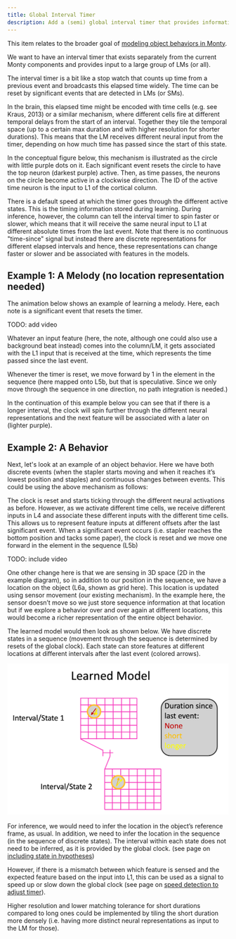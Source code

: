 ```yaml
---
title: Global Interval Timer
description: Add a (semi) global interval timer that provides information about time elapsed since the last event to LMs.
---
```


This item relates to the broader goal of [modeling object behaviors in Monty](../../theory/recent-progress/object-behaviors.md#implementation-in-monty).

We want to have an interval timer that exists separately from the current Monty components and provides input to a large group of LMs (or all).

The interval timer is a bit like a stop watch that counts up time from a previous event and broadcasts this elapsed time widely. The time can be reset by significant events that are detected in LMs (or SMs).

In the brain, this elapsed time might be encoded with time cells (e.g. see Kraus, 2013) or a similar mechanism, where different cells fire at different temporal delays from the start of an interval. Together they tile the temporal space (up to a certain max duration and with higher resolution for shorter durations). This means that the LM receives different neural input from the timer, depending on how much time has passed since the start of this state.

In the conceptual figure below, this mechanism is illustrated as the circle with little purple dots on it. Each significant event resets the circle to have the top neuron (darkest purple) active. Then, as time passes, the neurons on the circle become active in a clockwise direction. The ID of the active time neuron is the input to L1 of the cortical column.

There is a default speed at which the timer goes through the different active states. This is the timing information stored during learning. During inference, however, the column can tell the interval timer to spin faster or slower, which means that it will receive the same neural input to L1 at different absolute times from the last event. Note that there is no continuous "time-since" signal but instead there are discrete representations for different elapsed intervals and hence, these representations can change faster or slower and be associated with features in the models.

## Example 1: A Melody (no location representation needed)

The animation below shows an example of learning a melody. Here, each note is a significant event that resets the timer.

TODO: add video

Whatever an input feature (here, the note, although one could also use a background beat instead) comes into the column/LM, it gets associated with the L1 input that is received at the time, which represents the time passed since the last event.

Whenever the timer is reset, we move forward by 1 in the element in the sequence (here mapped onto L5b, but that is speculative. Since we only move through the sequence in one direction, no path integration is needed.)

In the continuation of this example below you can see that if there is a longer interval, the clock will spin further through the different neural representations and the next feature will be associated with a later on (lighter purple). 

## Example 2: A Behavior

Next, let's look at an example of an object behavior. Here we have both discrete events (when the stapler starts moving and when it reaches it’s lowest position and staples) and continuous changes between events. This could be using the above mechanism as follows:

The clock is reset and starts ticking through the different neural activations as before. However, as we activate different time cells, we receive different inputs in L4 and associate these different inputs with the different time cells. This allows us to represent feature inputs at different offsets after the last significant event. When a significant event occurs (i.e. stapler reaches the bottom position and tacks some paper), the clock is reset and we move one forward in the element in the sequence (L5b)

TODO: include video

One other change here is that we are sensing in 3D space (2D in the example diagram), so in addition to our position in the sequence, we have a location on the object (L6a, shown as grid here). This location is updated using sensor movement (our existing mechanism). In the example here, the sensor doesn’t move so we just store sequence information at that location but if we explore a behavior over and over again at different locations, this would become a richer representation of the entire object behavior.

The learned model would then look as shown below. We have discrete states in a sequence (movement through the sequence is determined by resets of the global clock). Each state can store features at different locations at different intervals after the last event (colored arrows).

![Learned behavior model. For each state Monty stored different features at different locations. Additionally, within a state, different features can be associated with different temporal offsets since the beginning of the interval.](../../figures/future-work/behavior_model.png#width=600px)

For inference, we would need to infer the location in the object’s reference frame, as usual. In addition, we need to infer the location in the sequence (in the sequence of discrete states). The interval within each state does not need to be inferred, as it is provided by the global clock. (see page on [including state in hypotheses](../learning-module-improvements/include-state-in-hypotheses.md))

However, if there is a mismatch between which feature is sensed and the expected feature based on the input into L1, this can be used as a signal to speed up or slow down the global clock (see page on [speed detection to adjust timer](../learning-module-improvements/speed-detection-to-adjust-timer.md)).

Higher resolution and lower matching tolerance for short durations compared to long ones could be implemented by tiling the short duration more densely (i.e. having more distinct neural representations as input to the LM for those).
